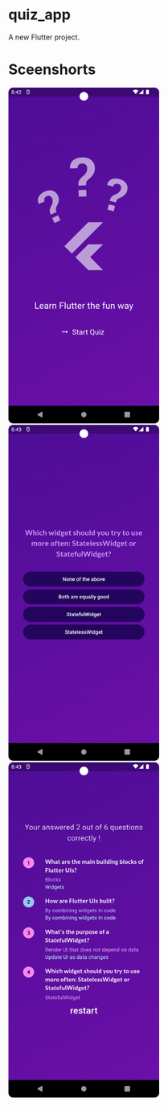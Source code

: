# quiz_app

A new Flutter project.

# Sceenshorts

<img src="https://github.com/DuyNguoiLinh/quiz_app/blob/master/assets/image/main.png?raw=true" alt="main_Screen" width="300"/>
<img src="https://github.com/DuyNguoiLinh/quiz_app/blob/master/assets/image/question.png?raw=true" alt="main_Screen" width="300"/>
<img src="https://github.com/DuyNguoiLinh/quiz_app/blob/master/assets/image/results.png?raw=true" alt="main_Screen" width="300"/>
